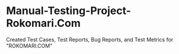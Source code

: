 # Manual-Testing-Project-Rokomari.Com

Created Test Cases, Test Reports, Bug Reports, and Test Metrics for "ROKOMARI.COM"
